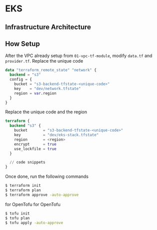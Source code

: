 # EKS

## Infrastructure Architecture

<!-- put here -->
<!-- ![Alt text](./network.jpg?raw=true "Network Architecture") -->

## How Setup

After the VPC already setup from `01-vpc-tf-module`, modify `data.tf` and `provider.tf`. Replace the unique code

```terraform
data "terraform_remote_state" "network" {
  backend = "s3"
  config = {
    bucket = "s3-backend-tfstate-<unique-code>"
    key    = "dev/network.tfstate"
    region = var.region
  }
}
```

Replace the unique code and the region

```terraform
terraform {
  backend "s3" {
    bucket       = "s3-backend-tfstate-<unique-code>"
    key          = "dev/eks-stack.tfstate"
    region       = <region>
    encrypt      = true
    use_lockfile = true
  }

  // code snippets
}
```

Once done, run the following commands

```sh
$ terraform init
$ terraform plan
$ terraform approve -auto-approve
```

for OpenTofu
for OpenTofu

```sh
$ tofu init
$ tofu plan
$ tofu apply -auto-approve
```
